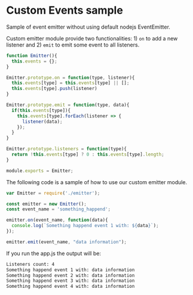 # Custom Events sample
Sample of event emitter without using default nodejs EventEmitter.

Custom emitter module provide two functionalities: 1) `on` to add a new listener and 2) `emit` to emit some event to all listeners.

```javascript
function Emitter(){
  this.events = {};
}

Emitter.prototype.on = function(type, listener){
  this.events[type] = this.events[type] || [];
  this.events[type].push(listener)
}

Emitter.prototype.emit = function(type, data){
  if(this.events[type]){
    this.events[type].forEach(listener => {
      listener(data);
    });
  }
}

Emitter.prototype.listeners = function(type){
  return !this.events[type] ? 0 : this.events[type].length;
}

module.exports = Emitter;
```

The following code is a sample of how to use our custom emitter module.
```javascript
var Emitter = require('./emitter');

const emitter = new Emitter();
const event_name = 'something_happend';

emitter.on(event_name, function(data){
  console.log(`Something happend event 1 with: ${data}`);
});

emitter.emit(event_name, "data information");
```

If you run the app.js the output will be:

```bash
Listeners count: 4
Something happend event 1 with: data information
Something happend event 2 with: data information
Something happend event 3 with: data information
Something happend event 4 with: data information
```

